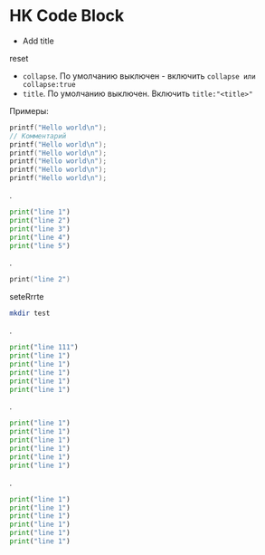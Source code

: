 
# HK Code Block
* Add title

reset
* `collapse`. По умолчанию выключен - включить `collapse или collapse:true`
* `title`. По умолчанию выключен. Включить `title:"<title>"`

Примеры:
```c title:"Заголовок текстового блока (включен)" collapse:true
printf("Hello world\n");
// Комментарий
printf("Hello world\n");
printf("Hello world\n");
printf("Hello world\n");
printf("Hello world\n");
printf("Hello world\n");
```
.
```python title:"Выделить строки кода" highlight:"1-2,4"
print("line 1")
print("line 2")
print("line 3")
print("line 4")
print("line 5")
```
.
```c collapse
print("line 2")
```
seteRrrte
```bash lin
mkdir test
```






.
```python unfold
print("line 111")
print("line 1")
print("line 1")
print("line 1")
print("line 1")
print("line 1")
```
.
```python collapse:false
print("line 1")
print("line 1")
print("line 1")
print("line 1")
print("line 1")
print("line 1")
```
.
```python collapse:true
print("line 1")
print("line 1")
print("line 1")
print("line 1")
print("line 1")
print("line 1")
```